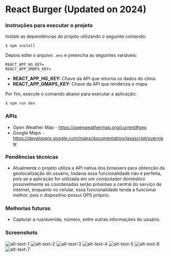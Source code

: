 # React Burger (Updated on 2024)


### Instruções para executar o projeto


Instale as dependências do projeto utilizando o seguinte comando:
```
$ npm install
```

Depois edite o arquivo `.env` e preencha as seguintes variáveis:
```
REACT_APP_HG_KEY=
REACT_APP_GMAPS_KEY=
```

- **REACT_APP_HG_KEY:** Chave da API que retorna os dados do clima 
- **REACT_APP_GMAPS_KEY:** Chave da API que renderiza o mapa

Por fim, execute o comando abaixo para executar a aplicação:
```
$ npm run dev
```

### APIs

- Open Weather Map - https://openweathermap.org/current#geo
- Google Maps - https://developers.google.com/maps/documentation/javascript/overview


### Pendências técnicas

- Atualmente o projeto utiliza a API nativa dos browsers para obtenção da geolocalização do usuário, todavia essa funcionalidade não é perfeita, pois se a aplicação for utilizada em um computador doméstico possívelmente as coordenadas serão próximas a central do serviço de internet, enquanto no celular, essa funcionalidade tenda a funcionar melhor, pois o dispositivo possui GPS próprio.

### Melhorias futuras

- Capturar a rua/avenida, número, entre outras informações do usuário.


### Screenshots

![alt-text-1](screenshots/screen1.png "Tela inicial")
![alt-text-2](screenshots/screen2.png "Escolha de ingrediente - Pão")
![alt-text-3](screenshots/screen3.png "Escolha de ingrediente - Carne")
![alt-text-4](screenshots/screen4.png "Escolha de ingrediente - Molho")
![alt-text-5](screenshots/screen5.png "Escolha de ingrediente - Queijo")
![alt-text-6](screenshots/screen6.png "Localização")
![alt-text-7](screenshots/screen7.png "Confirmação")
